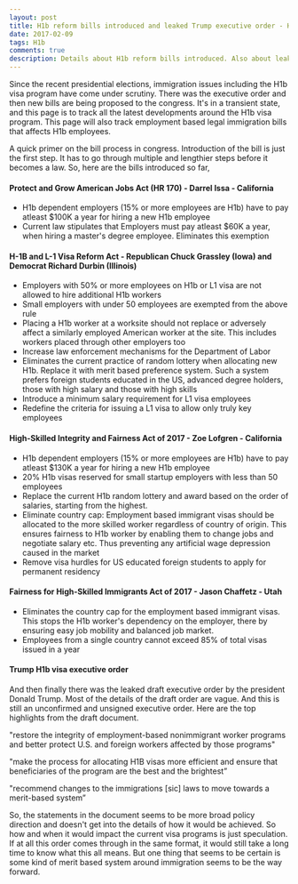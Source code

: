 ```yaml
---
layout: post
title: H1b reform bills introduced and leaked Trump executive order - H1b visa news
date: 2017-02-09
tags: H1b 
comments: true
description: Details about H1b reform bills introduced. Also about leaked Trump executive order. Zoe Lofgren and Chuck Grassley bill details
---
```


Since the recent presidential elections, immigration issues including the H1b visa program have come under scrutiny. 
There was the executive order and then new bills are being proposed to the congress. It's in a transient state, and this page is to track all the latest developments around the H1b visa program.  This page will also track employment based legal immigration bills that affects H1b employees.

A quick primer on the bill process in congress. Introduction of the bill is just the first step. It has to go through multiple and lengthier steps before it becomes a law. So, here are the bills introduced so far,

#### Protect and Grow American Jobs Act (HR 170) - Darrel Issa - California
- H1b dependent employers (15% or more employees are H1b) have to pay atleast $100K a year for hiring a new H1b employee
- Current law stipulates that Employers must pay atleast $60K a year, when hiring a master's degree employee. Eliminates this exemption

#### H-1B and L-1 Visa Reform Act - Republican Chuck Grassley (Iowa) and Democrat Richard Durbin (Illinois)
- Employers with 50% or more employees on H1b or L1 visa are not allowed to hire additional H1b workers
- Small employers with under 50 employees are exempted from the above rule
- Placing a H1b worker at a worksite should not replace or adversely affect a similarly employed American worker at the site. This includes workers placed through other employers too
- Increase law enforcement mechanisms for the Department of Labor
- Eliminates the current practice of random lottery when allocating new H1b. Replace it with merit based preference system. Such a system prefers foreign students educated in the US, advanced degree holders, those with high salary and those with high skills
- Introduce a minimum salary requirement for L1 visa employees
- Redefine the criteria for issuing a L1 visa to allow only truly key employees

#### High-Skilled Integrity and Fairness Act of 2017 - Zoe Lofgren - California
- H1b dependent employers (15% or more employees are H1b) have to pay atleast $130K a year for hiring a new H1b employee
- 20% H1b visas reserved for small startup employers with less than 50 employees
- Replace the current H1b random lottery and award based on the order of salaries, starting from the highest. 
- Eliminate country cap: Employment based immigrant visas should be allocated to the more skilled worker regardless of country of origin. This ensures fairness to H1b worker by enabling them to change jobs and negotiate salary etc. Thus preventing any artificial wage depression caused in the market
- Remove visa hurdles for US educated foreign students to apply for permanent residency

#### Fairness for High-Skilled Immigrants Act of 2017 - Jason Chaffetz - Utah
- Eliminates the country cap for the employment based immigrant visas. This stops the H1b worker's dependency on the employer, there by ensuring easy job mobility and balanced job market. 
- Employees from a single country cannot exceed 85% of total visas issued in a year

#### Trump H1b visa executive order
And then finally there was the leaked draft executive order by the president Donald Trump. Most of the details of the draft order are vague. And this is still an unconfirmed and unsigned executive order. Here are the top highlights from the draft document. 
 
 "restore the integrity of employment-based nonimmigrant worker programs and better protect U.S. and foreign workers affected by those programs"
 
 "make the process for allocating H1B visas more efficient and ensure that beneficiaries of the program are the best and the brightest”
 
 "recommend changes to the immigrations [sic] laws to move towards a merit-based system”
 
 So, the statements in the document seems to be more broad policy direction and doesn't get into the details of how it would be achieved. So how and when it would impact the current visa programs is just speculation. If at all this order comes through in the same format, it would still take a long time to know what this all means. But one thing that seems to be certain is some kind of merit based system around immigration seems to be the way forward. 
